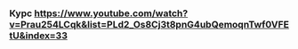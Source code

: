 ### Курс https://www.youtube.com/watch?v=Prau254LCqk&list=PLd2_Os8Cj3t8pnG4ubQemoqnTwf0VFEtU&index=33
